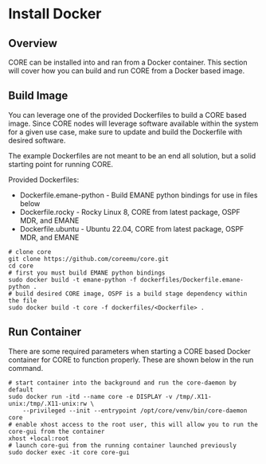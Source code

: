 # Install Docker

## Overview

CORE can be installed into and ran from a Docker container. This section will cover how you can build and run
CORE from a Docker based image.

## Build Image

You can leverage one of the provided Dockerfiles to build a CORE based image. Since CORE nodes will leverage software
available within the system for a given use case, make sure to update and build the Dockerfile with desired software.

The example Dockerfiles are not meant to be an end all solution, but a solid starting point for running CORE.

Provided Dockerfiles:

* Dockerfile.emane-python - Build EMANE python bindings for use in files below
* Dockerfile.rocky - Rocky Linux 8, CORE from latest package, OSPF MDR, and EMANE
* Dockerfile.ubuntu - Ubuntu 22.04, CORE from latest package, OSPF MDR, and EMANE

```shell
# clone core
git clone https://github.com/coreemu/core.git
cd core
# first you must build EMANE python bindings
sudo docker build -t emane-python -f dockerfiles/Dockerfile.emane-python .
# build desired CORE image, OSPF is a build stage dependency within the file
sudo docker build -t core -f dockerfiles/<Dockerfile> .
```

## Run Container

There are some required parameters when starting a CORE based Docker container for CORE to function properly. These
are shown below in the run command.

```shell
# start container into the background and run the core-daemon by default
sudo docker run -itd --name core -e DISPLAY -v /tmp/.X11-unix:/tmp/.X11-unix:rw \
    --privileged --init --entrypoint /opt/core/venv/bin/core-daemon core
# enable xhost access to the root user, this will allow you to run the core-gui from the container
xhost +local:root
# launch core-gui from the running container launched previously
sudo docker exec -it core core-gui
```
